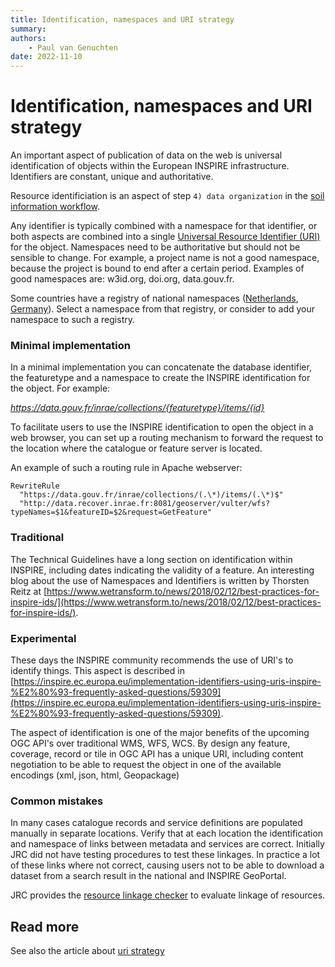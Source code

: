 ```yaml
---
title: Identification, namespaces and URI strategy
summary: 
authors:
    - Paul van Genuchten
date: 2022-11-10
---
```


# Identification, namespaces and URI strategy

An important aspect of publication of data on the web is universal identification of objects within the European INSPIRE infrastructure. Identifiers are constant, unique and authoritative.

Resource identificiation is an aspect of step `4) data organization` in the [soil information workflow](https://www.isric.org/index.php/utilise/community-practice).

Any identifier is typically combined with a namespace for that identifier, or both aspects are combined into a single [Universal Resource Identifier (URI)](./utils/uri.md) for the object. Namespaces need to be authoritative but should not be sensible to change. For example, a project name is not a good namespace, because the project is bound to end after a certain period. Examples of good namespaces are: w3id.org, doi.org, data.gouv.fr.

Some countries have a registry of national namespaces ([Netherlands](http://inspirelab.geonovum.nl/namespaces), [Germany](https://registry.gdi-de.org/register/namespace/)). Select a namespace from that registry, or consider to add your namespace to such a registry.

### Minimal implementation

In a minimal implementation you can concatenate the database identifier, the featuretype and a namespace to create the INSPIRE identification for the object. For example:

_https://data.gouv.fr/inrae/collections/{featuretype}/items/{id}_

To facilitate users to use the INSPIRE identification to open the object in a web browser, you can set up a routing mechanism to forward the request to the location where the catalogue or feature server is located.

An example of such a routing rule in Apache webserver:

``` 
RewriteRule
  "https://data.gouv.fr/inrae/collections/(.\*)/items/(.\*)$"
  "http://data.recover.inrae.fr:8081/geoserver/vulter/wfs?typeNames=$1&featureID=$2&request=GetFeature"
```

### Traditional

The Technical Guidelines have a long section on identification within INSPIRE, including dates indicating the validity of a feature. An interesting blog about the use of Namespaces and Identifiers is written by Thorsten Reitz at [https://www.wetransform.to/news/2018/02/12/best-practices-for-inspire-ids/](https://www.wetransform.to/news/2018/02/12/best-practices-for-inspire-ids/).

### Experimental

These days the INSPIRE community recommends the use of URI's to identify things. This aspect is described in [https://inspire.ec.europa.eu/implementation-identifiers-using-uris-inspire-%E2%80%93-frequently-asked-questions/59309](https://inspire.ec.europa.eu/implementation-identifiers-using-uris-inspire-%E2%80%93-frequently-asked-questions/59309).

The aspect of identification is one of the major benefits of the upcoming OGC API's over traditional WMS, WFS, WCS. By design any feature, coverage, record or tile in OGC API has a unique URI, including content negotiation to be able to request the object in one of the available encodings (xml, json, html, Geopackage)

### Common mistakes

In many cases catalogue records and service definitions are populated manually in separate locations. Verify that at each location the identification and namespace of links between metadata and services are correct. Initially JRC did not have testing procedures to test these linkages. In practice a lot of these links where not correct, causing users not to be able to download a dataset from a search result in the national and INSPIRE GeoPortal.

JRC provides the [resource linkage checker](https://inspire-geoportal.ec.europa.eu/linkagechecker.html) to evaluate linkage of resources.

## Read more

See also the article about [uri strategy](./utils/uri.md)